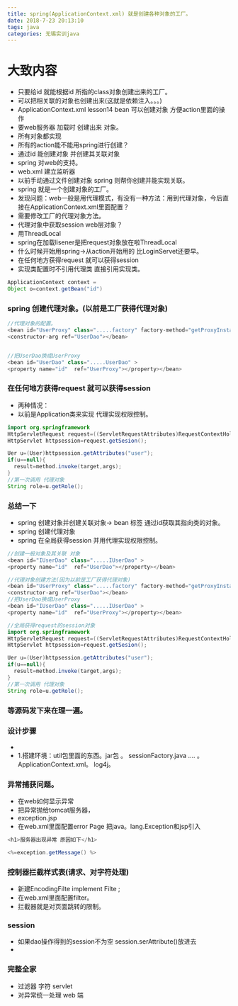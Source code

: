 ```yaml
---
title: spring(ApplicationContext.xml) 就是创建各种对象的工厂。
date: 2018-7-23 20:13:10
tags: java
categories: 无锡实训java
---
```



#  大致内容
- 只要给id 就能根据id 所指的class对象创建出来的工厂。
- 可以把相关联的对象也创建出来(这就是依赖注入。。。)
- ApplicationContext.xml  lesson14  bean  可以创建对象  方便action里面的操作
- 要web服务器 加载时 创建出来  对象。
- 所有对象都实现
- 所有的action能不能用spring进行创建？
- 通过id 能创建对象   并创建其关联对象
- spring 对web的支持。
- web.xml   建立监听器
- 以前手动通过文件创建对象    spring 则帮你创建并能实现关联。
- spring 就是一个创建对象的工厂。
- 发现问题：web一般是用代理模式，有没有一种方法：用到代理对象，今后直接在ApplicationContext.xml里面配置？
- 需要修改工厂的代理对象方法。
- 代理对象中获取session  web层对象？
- 用ThreadLocal
- spring在加载lisener是把request对象放在啦ThreadLocal
- 什么时候开始用spring->从action开始用的  比LoginServet还要早。
- 在任何地方获得request 就可以获得session
- 实现类配置时不引用代理类  直接引用实现类。

```java
ApplicationContext context =
Object o=context.getBean("id")
```
### spring 创建代理对象。(以前是工厂获得代理对象)
```java
//代理对象的配置。
<bean id="UserProxy" class=".....factory" factory-method="getProxyInstance">
<constructor-arg ref="UserDao"></bean>


//把UserDao换成UserProxy
<bean id="UserDao" class=".....UserDao" >
<property name="id"  ref="UserProxy"></property></bean>


```


### 在任何地方获得request 就可以获得session
- 两种情况：
- 以前是Application类来实现    代理实现权限控制。
```java
import org.springframework
HttpServletRequest request=((ServletRequestAttributes)RequestContextHolder.getRequestAttributes()).kdhf
HttpServlet httpsession=request.getSesion();
```

```java
Uer u=(User)httpsession.getAttributes("user");
if(u==null){
  result=method.invoke(target,args);
}
//第一次调用 代理对象
String role=u.getRole();
```

### 总结一下
- spring 创建对象并创建关联对象-> bean 标签  通过id获取其指向类的对象。
- spring 创建代理对象
- spring 在全局获得session  并用代理实现权限控制。

```java
//创建一般对象及其关联 对象
<bean id="IUserDao" class=".....IUserDao" >
<property name="id"  ref="UserDao"></property></bean>

//代理对象创建方法(因为以前是工厂获得代理对象)
<bean id="UserProxy" class=".....factory" factory-method="getProxyInstance">
<constructor-arg ref="UserDao"></bean>
//把UserDao换成UserProxy
<bean id="IUserDao" class=".....IUserDao" >
<property name="id"  ref="UserProxy"></property></bean>


```

```java
//全局获得request的session对象
import org.springframework
HttpServletRequest request=((ServletRequestAttributes)RequestContextHolder.getRequestAttributes()).kdhf；
HttpServlet httpsession=request.getSesion();

Uer u=(User)httpsession.getAttributes("user");
if(u==null){
  result=method.invoke(target,args);
}
//第一次调用 代理对象
String role=u.getRole();

```

### 等源码发下来在理一遍。

### 设计步骤
-
- 1.搭建环境：util包里面的东西。jar包 。 sessionFactory.java ....  。ApplicationContext.xml。 log4j。



### 异常捕获问题。
- 在web如何显示异常
- 把异常抛给tomcat服务器，
- exception.jsp
- 在web.xml里面配置error Page  把java。lang.Exception和jsp引入

```java
<h1>服务器出现异常 原因如下</h1>

<%=exception.getMessage() %>
```

### 控制器拦截样式表(请求、对字符处理)
- 新建EncodingFilte implement Filte ;
- 在web.xml里面配置filter。
- 拦截器就是对页面跳转的限制。

### session
- 如果dao操作得到的session不为空  session.serAttribute()放进去
-

### 完整全家
- 过滤器 字符 servlet
- 对异常统一处理 web 端
